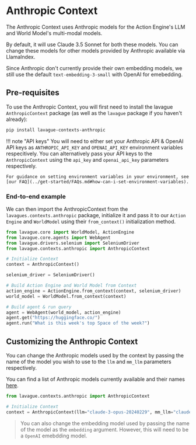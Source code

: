 # Anthropic Context

The Anthropic Context uses Anthropic models for the Action Engine's LLM and World Model's multi-modal models.

By default, it will use Claude 3.5 Sonnet for both these models. You can change these models for other models provided by Anthropic available via LlamaIndex.

Since Anthropic don't currently provide their own embedding models, we still use the default `text-embedding-3-small` with OpenAI for emebedding.

## Pre-requisites

To use the Anthropic Context, you will first need to install the lavague `AnthropicContext` package (as well as the `lavague` package if you haven't already):

```bash
pip install lavague-contexts-anthropic
```

!!! note "API keys"
    You will need to either set your Anthropic API & OpenAI API keys as `ANTHROPIC_API_KEY` and `OPENAI_API_KEY` environment variables respecitively. You can alternatively pass your API keys to the `AnthropicContext` using the `api_key` and `openai_api_key` parameters respectively.

    For guidance on setting environment variables in your environment, see [our FAQ](../get-started/FAQs.md#how-can-i-set-environment-variables).

### End-to-end example

We can then import the AnthropicContext from the `lavagues.contexts.anthropic` package, initialize it and pass it to our `Action Engine` and `WorldModel` using their `from_context()` initialization method.

```python
from lavague.core import WorldModel, ActionEngine
from lavague.core.agents import WebAgent
from lavague.drivers.selenium import SeleniumDriver
from lavague.contexts.anthropic import AnthropicContext

# Initialize Context
context = AnthropicContext()

selenium_driver = SeleniumDriver()

# Build Action Engine and World Model from Context
action_engine = ActionEngine.from_context(context, selenium_driver)
world_model = WorldModel.from_context(context)

# Build agent & run query
agent = WebAgent(world_model, action_engine)
agent.get("https://huggingface.co/")
agent.run("What is this week's top Space of the week?")
```

## Customizing the Anthropic Context

You can change the Anthropic models used by the context by passing the name of the model you wish to use to the `llm` and `mm_llm` parameters respectively.

You can find a list of Anthropic models currently available and their names [here](https://docs.anthropic.com/en/docs/about-claude/models).

```py
from lavague.contexts.anthropic import AnthropicContext

# Initialize Context
context = AnthropicContext(llm="claude-3-opus-20240229", mm_llm="claude-3-sonnet-20240229")
```

> You can also change the embedding model used by passing the name of the model as the `embedding` argument. However, this will need to be a `OpenAI` emebdding model.
